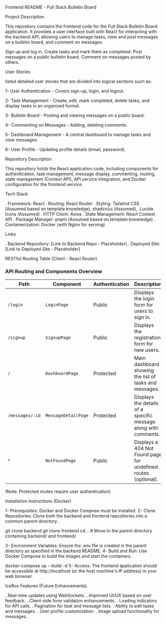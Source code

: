 
Frontend README - Full Stack Bulletin Board

Project Description

This repository contains the frontend code for the Full Stack Bulletin Board application. It provides a user interface built with React for interacting with the backend API, allowing users to manage tasks, view and post messages on a bulletin board, and comment on messages.


Sign up and log in.
Create tasks and mark them as completed.
Post messages on a public bulletin board.
Comment on messages posted by others.

User Stories

listed detailed user stories that are divided into
logical sections such as:

1- User Authentication - Covers sign-up, login, and logout.

2- Task Management - Create, edit, mark completed, delete tasks, and display tasks in an organized format.

3- Bulletin Board - Posting and viewing messages on a public board.

4- Commenting on Messages - Adding, deleting comments.

5- Dashboard Management - A central dashboard to manage tasks and view messages.

6- User Profile - Updating profile details (email, password).


Repository Description

This repository holds the React application code, including components for authentication, task management, message display, commenting, routing, state management (Context API), API service integration, and Docker configuration for the frontend service.

Tech Stack

. Framework: React
. Routing: React Router
. Styling: Tailwind CSS (Assumed based on template knowledge), shadcn/ui (Assumed), .Lucide Icons (Assumed)
. HTTP Client: Axios
. State Management: React Context API
. Package Manager: pnpm (Assumed based on template knowledge)
. Containerization: Docker (with Nginx for serving)

Links

. Backend Repository: [Link to Backend Repo - Placeholder]
. Deployed Site: [Link to Deployed Site - Placeholder]

RESTful Routing Table (Client - React Router)

### **API Routing and Components Overview**

|  Path              |  Component             |   Authentication   |    Description                                                  |
|--------------------|------------------------|--------------------|-----------------------------------------------------------------|
| `/login`           | `LoginPage`            | Public             | Displays the login form for users to sign in.                   |
| `/signup`          | `SignupPage`           | Public             | Displays the registration form for new users.                   |
| `/`                | `DashboardPage`        | Protected          | Main dashboard showing the list of tasks and messages.          |
| `/messages/:id`    | `MessageDetailPage`    | Protected          | Displays the details of a specific message along with comments. |
| `*`                | `NotFoundPage`         | Public             | Displays a 404 Not Found page for undefined routes (optional).  |

(Note: Protected routes require user authentication)


Installation Instructions (Docker)

1- Prerequisites: Docker and Docker Compose must be installed.
2- Clone Repositories: Clone both the backend and frontend repositories into a common parent directory.

git clone <backend-repo-url> backend
git clone <frontend-repo-url> frontend
cd .. # Move to the parent directory containing backend/ and frontend/

3- Environment Variables: Ensure the .env file is created in the parent directory as specified in the backend README.
4- Build and Run: Use Docker Compose to build the images and start the containers.


docker-compose up --build -d
5- Access: The frontend application should be accessible at http://localhost (or the host machine's IP address) in your web browser.

IceBox Features (Future Enhancements)

. Real-time updates using WebSockets.
. Improved UI/UX based on user feedback.
. Client-side form validation enhancements.
. Loading indicators for API calls.
. Pagination for task and message lists.
. Ability to edit tasks and messages.
. User profile customization.
. Image upload functionality for messages.

